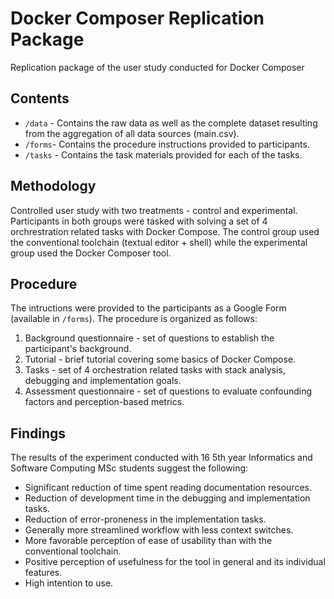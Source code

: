 # Docker Composer Replication Package

Replication package of the user study conducted for Docker Composer

## Contents

* `/data` - Contains the raw data as well as the complete dataset resulting from the aggregation of all data sources (main.csv).
* `/forms`-  Contains the procedure instructions provided to participants.
* `/tasks` - Contains the task materials provided for each of the tasks.

## Methodology

Controlled user study with two treatments - control and experimental. Participants in both groups were tasked with solving a set of 4 orchrestration related tasks with Docker Compose. The control group used the conventional toolchain (textual editor + shell) while the experimental group used the Docker Composer tool.

## Procedure

The intructions were provided to the participants as a Google Form (available in `/forms`). The procedure is organized as follows: 

1. Background questionnaire - set of questions to establish the participant's background.
2. Tutorial - brief tutorial covering some basics of Docker Compose.
3. Tasks - set of 4 orchestration related tasks with stack analysis, debugging and implementation goals.
4. Assessment questionnaire - set of questions to evaluate confounding factors and perception-based metrics.

## Findings

The results of the experiment conducted with 16 5th year Informatics and Software Computing MSc students suggest the following: 

* Significant reduction of time spent reading documentation resources.
* Reduction of development time in the debugging and implementation tasks.
* Reduction of error-proneness in the implementation tasks.
* Generally more streamlined workflow with less context switches.
* More favorable perception of ease of usability than with the conventional toolchain.
* Positive perception of usefulness for the tool in general and its individual features.
* High intention to use.
